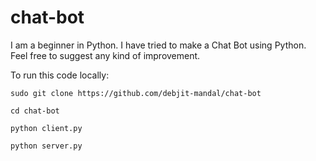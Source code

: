 # chat-bot
I am a beginner in Python. I have tried to make a Chat Bot using Python. Feel free to suggest any kind of improvement.


To run this code locally:

`sudo git clone https://github.com/debjit-mandal/chat-bot`

`cd chat-bot`

`python client.py`

`python server.py`
